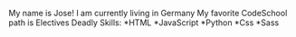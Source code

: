 My name is Jose!
I am currently living in Germany
My favorite CodeSchool path is Electives
Deadly Skills: 
*HTML
*JavaScript
*Python
*Css
*Sass